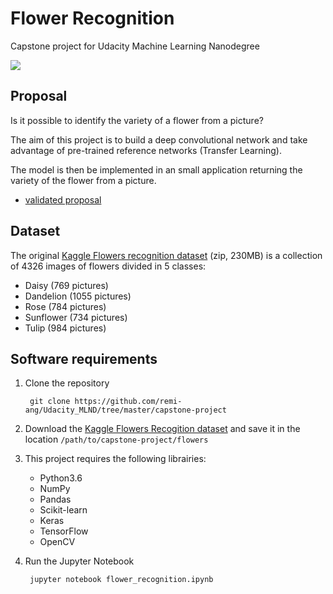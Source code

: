 # Flower Recognition

Capstone project for Udacity Machine Learning Nanodegree

![](/images_samples/813445367_187ecf080a_n.jpg)

## Proposal

Is it possible to identify the variety of a flower from a picture?

The aim of this project is to build a deep convolutional network and take advantage of pre-trained reference networks (Transfer Learning).

The model is then be implemented in an small application returning the variety of the flower from a picture.  

* [validated proposal](proposal.pdf)

## Dataset

The original [Kaggle Flowers recognition dataset](https://www.kaggle.com/alxmamaev/flowers-recognition/data) (zip, 230MB) is a collection of 4326 images of flowers divided in 5 classes:

* Daisy (769 pictures)
* Dandelion (1055 pictures)
* Rose (784 pictures)
* Sunflower (734 pictures)
* Tulip (984 pictures)

## Software requirements

1. Clone the repository

		git clone https://github.com/remi-ang/Udacity_MLND/tree/master/capstone-project

2. Download the [Kaggle Flowers Recogition dataset](https://www.kaggle.com/alxmamaev/flowers-recognition/downloads/flowers.zip/1) and save it in the location `/path/to/capstone-project/flowers`

4. This project requires the following librairies:

	* Python3.6
	* NumPy
	* Pandas
	* Scikit-learn
	* Keras
	* TensorFlow
	* OpenCV

5. Run the Jupyter Notebook

		jupyter notebook flower_recognition.ipynb

